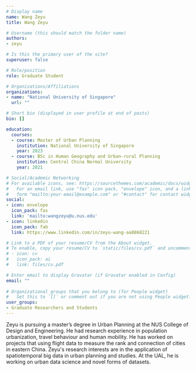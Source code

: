 ```yaml
---
# Display name
name: Wang Zeyu
title: Wang Zeyu

# Username (this should match the folder name)
authors:
- zeyu

# Is this the primary user of the site?
superuser: false

# Role/position
role: Graduate Student

# Organizations/Affiliations
organizations:
- name: "National University of Singapore"
  url: ""

# Short bio (displayed in user profile at end of posts)
bio: []

education:
  courses:
  - course: Master of Urban Planning
    institution: National University of Singapore
    year: 2023
  - course: BSc in Human Geography and Urban-rural Planning
    institution: Central China Normal University
    year: 2021

# Social/Academic Networking
# For available icons, see: https://sourcethemes.com/academic/docs/widgets/#icons
#   For an email link, use "fas" icon pack, "envelope" icon, and a link in the
#   form "mailto:your-email@example.com" or "#contact" for contact widget.
social:
- icon: envelope
  icon_pack: fas
  link: 'mailto:wangzeyu@u.nus.edu'
- icon: linkedin
  icon_pack: fab
  link: https://www.linkedin.com/in/zeyu-wang-aa8868221

# Link to a PDF of your resume/CV from the About widget.
# To enable, copy your resume/CV to `static/files/cv.pdf` and uncomment the lines below.  
# - icon: cv
#   icon_pack: ai
#   link: files/cv.pdf

# Enter email to display Gravatar (if Gravatar enabled in Config)
email: ""
  
# Organizational groups that you belong to (for People widget)
#   Set this to `[]` or comment out if you are not using People widget.  
user_groups:
- Graduate Researchers and Students
---
```


Zeyu is pursuing a master’s degree in Urban Planning at the NUS College of Design and Engineering.
He had research experience in population urbanization, travel behaviour and human mobility.
He has worked on projects that using flight data to measure the rank and connection of cities in eastern China.
Zeyu's research interests are in the application of spatiotemporal big data in urban planning and studies.
At the UAL, he is working on urban data science and novel forms of datasets.
